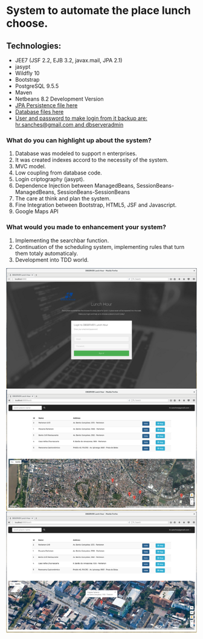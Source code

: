 # System to automate the place lunch choose.
## Technologies:   
* JEE7 (JSF 2.2, EJB 3.2, javax.mail, JPA 2.1)    
* jasypt   
* Wildfly 10   
* Bootstrap   
* PostgreSQL 9.5.5    
* Maven   
* Netbeans 8.2 Development Version  
* [JPA Persistence file here](https://github.com/heronsanches/lunch-hour/blob/master/LunchHour/LunchHour-ejb/src/main/resources/META-INF/persistence.xml)  
* [Database files here](https://github.com/heronsanches/dstest/tree/master/database)  
* [User and password to make login from it backup are: hr.sanches@gmail.com and dbserveradmin](https://github.com/heronsanches/dstest/blob/master/database/pg_dump_full.sql)

### What do you can highlight up about the system? 
1. Database was modeled to support n enterprises.
2. It was created indexes accord to the necessity of the system.
3. MVC model.
4. Low coupling from database code.
4. Login criptography (jasypt).
5. Dependence Injection between ManagedBeans, SessionBeans-ManagedBeans, SessionBeans-SessionBeans
6. The care at think and plan the system.
7. Fine Integration between Bootstrap, HTML5, JSF and Javascript. 
6. Google Maps API

### What would you made to enhancement your system?

1. Implementing the searchbar function.
2. Continuation of the scheduling system, implementing rules that turn them totaly automaticaly.
2. Development into TDD world. 

![Login](https://github.com/heronsanches/dstest/blob/master/screens/login.png "Login")
![Lunch](https://github.com/heronsanches/dstest/blob/master/screens/lunch.png "Login")
![Lunch](https://github.com/heronsanches/dstest/blob/master/screens/map.png "Login")
